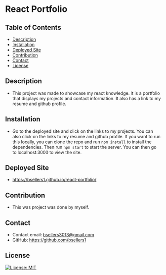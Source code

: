 # React Portfolio

## Table of Contents
- [Description](#description)
- [Installation](#installation)
- [Deployed Site](#deployed-site)
- [Contribution](#contribution)
- [Contact](#contact)
- [License](#license)

## Description
- This project was made to showcase my react knowledge. It is a portfolio that displays my projects and contact information. It also has a link to my resume and github profile.
    
## Installation
- Go to the deployed site and click on the links to my projects. You can also click on the links to my resume and github profile. If you want to run this locally, you can clone the repo and run `npm install` to install the dependencies. Then run `npm start` to start the server. You can then go to localhost:3000 to view the site.

## Deployed Site
- https://bsellers1.github.io/react-portfolio/
    
## Contribution
- This was project was done by myself.
    
## Contact
- Contact email: bsellers3013@gmail.com 
- GitHub: https://github.com/bsellers1
    
## License
[![License: MIT](https://img.shields.io/badge/License-MIT-yellow.svg)](https://opensource.org/licenses/MIT)
